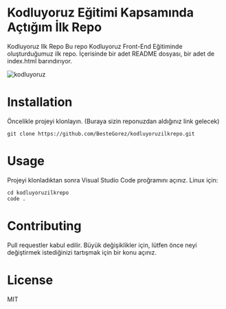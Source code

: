 
# Kodluyoruz Eğitimi Kapsamında Açtığım İlk Repo
Kodluyoruz Ilk Repo
Bu repo Kodluyoruz Front-End Eğitiminde oluşturduğumuz ilk repo. İçerisinde bir adet README dosyası, bir adet de index.html barındırıyor.

![kodluyoruz](https://user-images.githubusercontent.com/93904710/140766762-54129804-37b6-4963-84bf-c93b41abee3f.png)

# Installation
Öncelikle projeyi klonlayın. (Buraya sizin reponuzdan aldığınız link gelecek)
```
git clone https://github.com/BesteGorez/kodluyoruzilkrepo.git
```
# Usage
Projeyi klonladıktan sonra Visual Studio Code proğramını açınız. Linux için:
```
cd kodluyoruzilkrepo
code .
```


# Contributing
Pull requestler kabul edilir. Büyük değişiklikler için, lütfen önce neyi değiştirmek istediğinizi tartışmak için bir konu açınız.

# License
MIT
